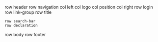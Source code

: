 row header
    row navigation
        col left
            col logo
            col position
        col right
            row login
            row link-group
    row title
        
    row search-bar
    row declaration
row body
row footer